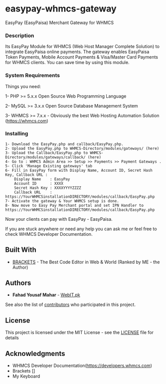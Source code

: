 # easypay-whmcs-gateway
EasyPay (EasyPaisa) Merchant Gateway for WHMCS 

### Description
Its EasyPay Module for WHMCS (Web Host Manager Complete Solution) to integrate EasyPaisa online payments.
The gateway enables EasyPaisa Token Payments, Mobile Account Payments & Visa/Master Card Payments for WHMCS clients.
You can save time by using this module.

### System Requirements

Things you need:

1- PHP >= 5.x.x Open Source Web Programming Language

2- MySQL >= 3.x.x Open Source Database Management System

3- WHMCS >= 7.x.x  - Obviously the best Web Hosting Automation Solution (https://whmcs.com)

### Installing

```
1- Download the EasyPay.php and callback/EasyPay.php.
2- Upload the EasyPay.php to WHMCS-Directory/modules/gateways/ (here)
3- Upload the Callback/EasyPay.php to WHMCS-Directory/modules/gateways/callback/ (here)
4- Go to : WHMCS Admin Area >> Setup >> Payments >> Payment Gateways .
5- Click 'Manage Existing gateways' tab
6- Fill in EasyPay form with Display Name, Account ID, Secret Hash Key, Callback URL :
    Display Name    : EasyPay
    Account ID      : XXXX
    Secret Hash Key : XXXXYYYYZZZZ
    Callback URL    : https://YourWHMCSinstallationDIRECTORY/modules/callback/EasyPay.php
7- Activate the gateway & Your WHMCS setup is done.
8- Now move to Easy Pay Merchant portal and set IPN Handler to https://YourWHMCSinstallationDIRECTORY/modules/callback/EasyPay.php
```

Now your clients can pay with EasyPay - EasyPaisa.

If you are stuck anywhere or need any help you can ask me or feel free to check WHMCS Developer Documentation.
## Built With

* [BRACKETS](http://www.brackets.io/) - The Best Code Editor in Web & World (Ranked by ME - the Author)

## Authors

* **Fahad Yousaf Mahar** - [WebIT.pk](https://webit.pk)

See also the list of [contributors](https://github.com/FahadYousafMahar/easypay-whmcs-gateway/graphs/contributors) who participated in this project.

## License

This project is licensed under the MIT License - see the [LICENSE](LICENSE) file for details

## Acknowledgments

* WHMCS Developer Documentation(https://developers.whmcs.com)
* Brackets []
* My Keyboard

